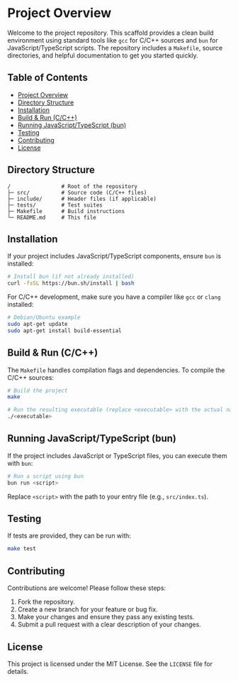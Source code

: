 # Project Overview

Welcome to the project repository. This scaffold provides a clean build environment using standard tools like `gcc` for C/C++ sources and `bun` for JavaScript/TypeScript scripts. The repository includes a `Makefile`, source directories, and helpful documentation to get you started quickly.

## Table of Contents

- [Project Overview](#project-overview)
- [Directory Structure](#directory-structure)
- [Installation](#installation)
- [Build & Run (C/C++)](#build--run-c-c)
- [Running JavaScript/TypeScript (bun)](#running-javascripttypescript-bun)
- [Testing](#testing)
- [Contributing](#contributing)
- [License](#license)

## Directory Structure

```
/                # Root of the repository
├─ src/          # Source code (C/C++ files)
├─ include/      # Header files (if applicable)
├─ tests/        # Test suites
├─ Makefile      # Build instructions
└─ README.md     # This file
```

## Installation

If your project includes JavaScript/TypeScript components, ensure `bun` is installed:

```bash
# Install bun (if not already installed)
curl -fsSL https://bun.sh/install | bash
```

For C/C++ development, make sure you have a compiler like `gcc` or `clang` installed:

```bash
# Debian/Ubuntu example
sudo apt-get update
sudo apt-get install build-essential
```

## Build & Run (C/C++)

The `Makefile` handles compilation flags and dependencies. To compile the C/C++ sources:

```bash
# Build the project
make

# Run the resulting executable (replace <executable> with the actual name)
./<executable>
```

## Running JavaScript/TypeScript (bun)

If the project includes JavaScript or TypeScript files, you can execute them with `bun`:

```bash
# Run a script using bun
bun run <script>
```

Replace `<script>` with the path to your entry file (e.g., `src/index.ts`).

## Testing

If tests are provided, they can be run with:

```bash
make test
```

## Contributing

Contributions are welcome! Please follow these steps:

1. Fork the repository.
2. Create a new branch for your feature or bug fix.
3. Make your changes and ensure they pass any existing tests.
4. Submit a pull request with a clear description of your changes.

## License

This project is licensed under the MIT License. See the `LICENSE` file for details.
